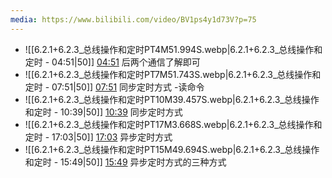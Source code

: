 ```yaml
---
media: https://www.bilibili.com/video/BV1ps4y1d73V?p=75
---
```


- ![[6.2.1+6.2.3_总线操作和定时PT4M51.994S.webp|6.2.1+6.2.3_总线操作和定时 - 04:51|50]] [04:51](https://www.bilibili.com/video/BV1ps4y1d73V?p=75&t=291.993739#t=04:51.99)  后两个通信了解即可
- ![[6.2.1+6.2.3_总线操作和定时PT7M51.743S.webp|6.2.1+6.2.3_总线操作和定时 - 07:51|50]] [07:51](https://www.bilibili.com/video/BV1ps4y1d73V?p=75&t=471.743082#t=07:51.74) 同步定时方式 -读命令
- ![[6.2.1+6.2.3_总线操作和定时PT10M39.457S.webp|6.2.1+6.2.3_总线操作和定时 - 10:39|50]] [10:39](https://www.bilibili.com/video/BV1ps4y1d73V?p=75&t=639.456598#t=10:39.46) 同步定时方式
- ![[6.2.1+6.2.3_总线操作和定时PT17M3.668S.webp|6.2.1+6.2.3_总线操作和定时 - 17:03|50]] [17:03](https://www.bilibili.com/video/BV1ps4y1d73V?p=75&t=1023.668003#t=17:03.67) 异步定时方式
- ![[6.2.1+6.2.3_总线操作和定时PT15M49.694S.webp|6.2.1+6.2.3_总线操作和定时 - 15:49|50]] [15:49](https://www.bilibili.com/video/BV1ps4y1d73V?p=75&t=949.693797#t=15:49.69)  异步定时方式的三种方式